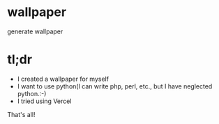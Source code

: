 # wallpaper

generate wallpaper

# tl;dr

- I created a wallpaper for myself
- I want to use python(I can write php, perl, etc., but I have neglected python.:-)
- I tried using Vercel

That's all!
